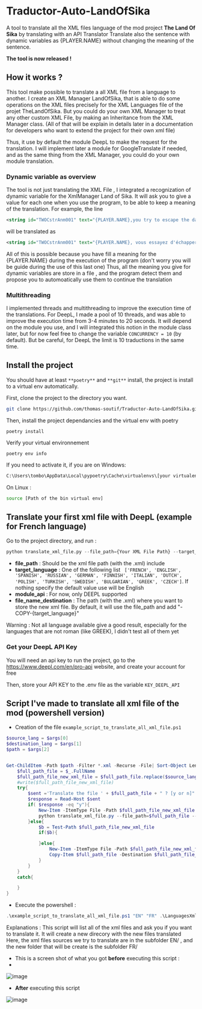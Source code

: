# Traductor-Auto-LandOfSika

A tool to translate all the XML files language of the mod project **The Land Of Sika** by translating with an API Translator
Translate also the sentence with dynamic variables as {PLAYER.NAME} without changing the meaning of the sentence.

**The tool is now released !**

## How it works ?

This tool make possible to translate a all XML file from a language to another. I create an XML Manager LandOfSika, that is able to do some operations on the XML files precisely for the XML Languages file of the projet TheLandOfSika. But you could do your own XML Manager to treat any other custom XML File, by making an Inheritance
from the XML Manager class. (All of that will be explain in details later in a documentation for developers who want to extend the project for their own xml file)

Thus, it use by default the module DeepL to make the request for the translation. I will implement later a module for GoogleTranslate if needed, and as the same thing from the XML Manager, you could do your own module translation.

### Dynamic variable as overview

The tool is not just translating the XML File , I integrated a recognization of dynamic variable for the XmlManager Land of Sika. It will ask you to give a value for each one when you use the program, to be able to keep a meaning of the translation. For example, the line

```xml
<string id="TWOCstrAnm001" text="{PLAYER.NAME},you try to escape the darkness" />
 ```

will be translated as 

```xml
<string id="TWOCstrAnm001" text="{PLAYER.NAME}, vous essayez d'échapper à l'obscurité" />
```

All of this is possible because you have fill a meaning for the {PLAYER.NAME} during the execution of the program (don't worry you will be guide during the use of this last one)
Thus, all the meaning you give for dynamic variables are store in a file , and the program detect them and propose you to automoatically use them to continue the translation

### Multithreading

I implemented threads and multithreading to improve the execution time of the translations. For DeepL, I made a pool of 10 threads, and was able to improve the execution time from 3-4 minutes to 20 seconds. It will depend on the module you use, and I will integrated this notion in the module class later, but for now feel free to change the variable `CONCURRENCY = 10` (by default). But be careful, for DeepL the limit is 10 traductions in the same time.



## Install the project

You should have at least `**poetry**` and `**git**` install, the project is install to a virtual env automatically.

First, clone the project to the directory you want.

```bash
git clone https://github.com/thomas-soutif/Traductor-Auto-LandOfSika.git
```

Then, install the project dependancies and the virtual env with poetry

```
poetry install
```

Verify your virtual environnement

```
poetry env info
```
If you need to activate it, if you are on Windows:

```cmd
C:\Users\tombo\AppData\Local\pypoetry\Cache\virtualenvs\[your virtualenv created]\activate
```
On Linux :
```bash
source [Path of the bin virtual env]
```
## Translate your first xml file with DeepL (example for French language)

Go to the project directory, and run :
```python
python translate_xml_file.py --file_path={Your XML File Path} --target_language="FRENCH" --module_api="DEEPL" --file_name_destination="{Your file name destination path}"
```
- **file_path** : Should be the xml file path (with the .xml) include
- **target_language** : One of the following list ` ['FRENCH', 'ENGLISH', 'SPANISH', 'RUSSIAN', 'GERMAN', 'FINNISH', 'ITALIAN', 'DUTCH', 'POLISH', 'TURKISH', 'SWEDISH', 'BULGARIAN', 'GREEK', 'CZECH']`. If nothing specify the default value use will be English
- **module_api** : For now, only DEEPL supported
- **file_name_destination** : The path (with the .xml) where you want to store the new xml file. By default, it will use the file_path and add "-COPY-{target_language}"

Warning : Not all language available give a good result, especially for the languages that are not roman (like GREEK), I didn't test all of them yet

### Get your DeepL API Key
You will need an api key to run the project, go to the https://www.deepl.com/en/pro-api website, and create your account for free

Then, store your API KEY to the .env file as the variable `KEY_DEEPL_API`

## Script I've made to translate all xml file of the mod (powershell version)

- Creation of the file `example_script_to_translate_all_xml_file.ps1`

``` powershell
$source_lang = $args[0]
$destination_lang = $args[1]
$path = $args[2]


Get-ChildItem -Path $path -Filter *.xml -Recurse -File| Sort-Object Length -Descending | ForEach-Object {
    $full_path_file = $_.FullName
    $full_path_file_new_xml_file = $full_path_file.replace($source_lang,$destination_lang)
    #write($full_path_file_new_xml_file)
    try{
        $sent ='Translate the file ' + $full_path_file + " ? [y or n]"
        $response = Read-Host $sent
        if( $response -eq "y"){
            New-Item -ItemType File -Path $full_path_file_new_xml_file -Force
            python translate_xml_file.py --file_path=$full_path_file --target_language="FRENCH" --module_api="DEEPL" --file_name_destination=$full_path_file_new_xml_file
        }else{
            $b = Test-Path $full_path_file_new_xml_file
            if($b){

            }else{
                New-Item -ItemType File -Path $full_path_file_new_xml_file -Force
                Copy-Item $full_path_file -Destination $full_path_file_new_xml_file
            }
        }
    }
    catch{

    }
}
```
- Execute the powershell : 

``` powershell
.\example_script_to_translate_all_xml_file.ps1 "EN" "FR" .\LanguagesXmlFiles\ 
```

Explanations : This script will list all of the xml files and ask you if you want to translate it. It will create a new direcory with the new files translated
Here, the xml files sources we try to translate are in the subfolder EN/ , and the new folder that will be create is the subfolder FR/

- This is a screen shot of what you got **before** executing this script :
- 
![image](https://user-images.githubusercontent.com/23268707/181644506-7a4f586e-63fa-4170-b54a-9834eadd4add.png)

- **After** executing this script

![image](https://user-images.githubusercontent.com/23268707/181644610-b27bd795-4a3e-439f-832a-b8f6c4e76625.png)


